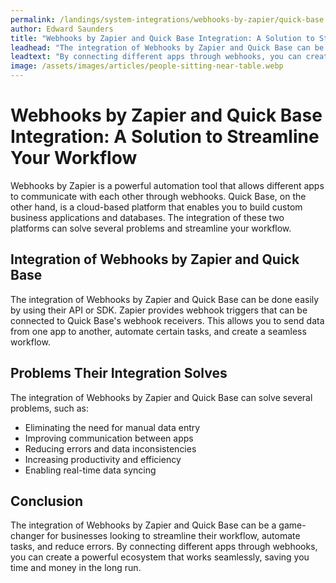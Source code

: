 ```yaml
---
permalink: /landings/system-integrations/webhooks-by-zapier/quick-base
author: Edward Saunders
title: "Webhooks by Zapier and Quick Base Integration: A Solution to Streamline Your Workflow"
leadhead: "The integration of Webhooks by Zapier and Quick Base can be a game-changer for businesses looking to streamline their workflow, automate tasks, and reduce errors"
leadtext: "By connecting different apps through webhooks, you can create a powerful ecosystem that works seamlessly, saving you time and money in the long run."
image: /assets/images/articles/people-sitting-near-table.webp
---
```

<div class="arttext">  <h1>Webhooks by Zapier and Quick Base Integration: A Solution to Streamline Your Workflow</h1>

  <p>Webhooks by Zapier is a powerful automation tool that allows different apps to communicate with each other through webhooks. Quick Base, on the other hand, is a cloud-based platform that enables you to build custom business applications and databases. The integration of these two platforms can solve several problems and streamline your workflow.</p>

  <h2>Integration of Webhooks by Zapier and Quick Base</h2>

  <p>The integration of Webhooks by Zapier and Quick Base can be done easily by using their API or SDK. Zapier provides webhook triggers that can be connected to Quick Base's webhook receivers. This allows you to send data from one app to another, automate certain tasks, and create a seamless workflow.</p>

  <h2>Problems Their Integration Solves</h2>

  <p>The integration of Webhooks by Zapier and Quick Base can solve several problems, such as:</p>

  <ul>
    <li>Eliminating the need for manual data entry</li>
    <li>Improving communication between apps</li>
    <li>Reducing errors and data inconsistencies</li>
    <li>Increasing productivity and efficiency</li>
    <li>Enabling real-time data syncing</li>
  </ul>

  <h2>Conclusion</h2>

  <p>The integration of Webhooks by Zapier and Quick Base can be a game-changer for businesses looking to streamline their workflow, automate tasks, and reduce errors. By connecting different apps through webhooks, you can create a powerful ecosystem that works seamlessly, saving you time and money in the long run.</p>

</div>